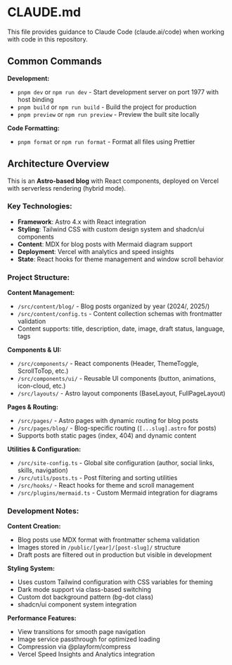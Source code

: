 # CLAUDE.md

This file provides guidance to Claude Code (claude.ai/code) when working with code in this repository.

## Common Commands

**Development:**
- `pnpm dev` or `npm run dev` - Start development server on port 1977 with host binding
- `pnpm build` or `npm run build` - Build the project for production
- `pnpm preview` or `npm run preview` - Preview the built site locally

**Code Formatting:**
- `pnpm format` or `npm run format` - Format all files using Prettier

## Architecture Overview

This is an **Astro-based blog** with React components, deployed on Vercel with serverless rendering (hybrid mode).

### Key Technologies:
- **Framework**: Astro 4.x with React integration
- **Styling**: Tailwind CSS with custom design system and shadcn/ui components
- **Content**: MDX for blog posts with Mermaid diagram support
- **Deployment**: Vercel with analytics and speed insights
- **State**: React hooks for theme management and window scroll behavior

### Project Structure:

**Content Management:**
- `/src/content/blog/` - Blog posts organized by year (2024/, 2025/)
- `/src/content/config.ts` - Content collection schemas with frontmatter validation
- Content supports: title, description, date, image, draft status, language, tags

**Components & UI:**
- `/src/components/` - React components (Header, ThemeToggle, ScrollToTop, etc.)
- `/src/components/ui/` - Reusable UI components (button, animations, icon-cloud, etc.)
- `/src/layouts/` - Astro layout components (BaseLayout, FullPageLayout)

**Pages & Routing:**
- `/src/pages/` - Astro pages with dynamic routing for blog posts
- `/src/pages/blog/` - Blog-specific routing (`[...slug].astro` for posts)
- Supports both static pages (index, 404) and dynamic content

**Utilities & Configuration:**
- `/src/site-config.ts` - Global site configuration (author, social links, skills, navigation)
- `/src/utils/posts.ts` - Post filtering and sorting utilities
- `/src/hooks/` - React hooks for theme and scroll management
- `/src/plugins/mermaid.ts` - Custom Mermaid integration for diagrams

### Development Notes:

**Content Creation:**
- Blog posts use MDX format with frontmatter schema validation
- Images stored in `/public/[year]/[post-slug]/` structure
- Draft posts are filtered out in production but visible in development

**Styling System:**
- Uses custom Tailwind configuration with CSS variables for theming
- Dark mode support via class-based switching
- Custom dot background pattern (bg-dot class)
- shadcn/ui component system integration

**Performance Features:**
- View transitions for smooth page navigation
- Image service passthrough for optimized loading
- Compression via @playform/compress
- Vercel Speed Insights and Analytics integration